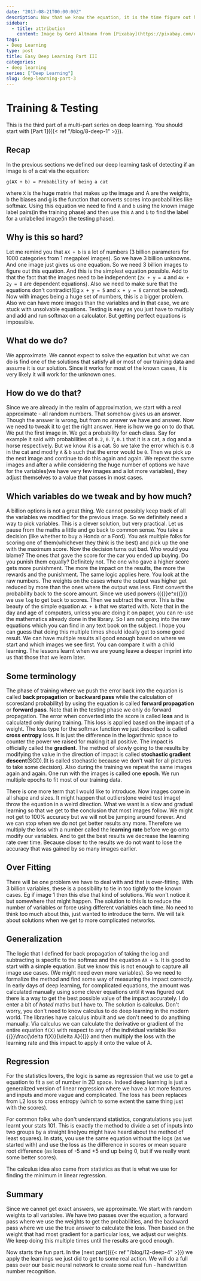 ```yaml
---
date: "2017-08-21T00:00:00Z"
description: Now that we know the equation, it is the time figure out how to fill it up with all the knowns & solve it.
sidebar:
  - title: attribution
    content: Image by Gerd Altmann from [Pixabay](https://pixabay.com/en/smartphone-hand-photo-montage-faces-1445489/)
tags:
- Deep Learning
type: post
title: Easy Deep Learning Part III
categories:
- deep learning
series: ["Deep Learning"]
slug: deep-learning-part-3
---
```

# Training & Testing

This is the third part of a multi-part series on deep learning. You should start with [Part 1]({{< ref "/blog/8-deep-1" >}}).

## Recap
In the previous sections we defined our deep learning task of detecting if an image is of a cat via the equation:

```
g(AX + b) = Probability of being a cat
```
where `X` is the huge matrix that makes up the image and A are the weights, b the biases and g is the function that converts scores into probabilities like softmax.
Using this equation we need to find `A` and `b` using the known image label pairs(in the training phase) and then use this `A` and `b` to find the label for a unlabelled image(in the testing phase).


## Why is this so hard?
Let me remind you that `AX + b` is a lot of numbers (3 billion parameters for 1000 categories from 1 megapixel images). So we have 3 billion unknowns. And one image just gives us one equation. So we need 3 billion images to figure out this equation. And this is the simplest equation possible. Add to that the fact that the images need to be independent (`2x + y = 4` and `4x + 2y = 8` are dependent equations). Also we need to make sure that the equations don't contradict(Eg `x + y = 5` and `x + y = 6` cannot be solved). Now with images being a huge set of numbers, this is a bigger problem. Also we can have more images than the variables and in that case, we are stuck with unsolvable equations. Testing is easy as you just have to multiply and add and run softmax on a calculator. But getting perfect equations is impossible.

## What do we do?
We approximate. We cannot expect to solve the equation but what we can do is find one of the solutions that satisfy all or most of our training data and assume it is our solution. Since it works for most of the known cases, it is very likely it will work for the unknown ones.

## How do we do that?
Since we are already in the realm of approximation, we start with a real approximate - all random numbers. That somehow gives us an answer. Though the answer is wrong, but from no answer we have and answer. Now we need to tweak it to get the right answer. Here is how we go on to do that. We put the first image in. We get a probability for each class. Say for example it said with probabilities of `0.2`, `0.7`, `0.1` that it is a cat, a dog and a horse respectively. But we know it is a cat. So we take the error which is `0.8` in the cat and modify `A` & `b` such that the error would be `0`. Then we pick up the next image and continue to do this again and again. We repeat the same images and after a while considering the huge number of options we have for the variables(we have very few images and a lot more variables), they adjust themselves to a value that passes in most cases.

## Which variables do we tweak and by how much?
A billion options is not a great thing. We cannot possibly keep track of all the variables we modified for the previous image. So we definitely need a way to pick variables. This is a clever solution, but very practical.
Let us pause from the maths a little and go back to common sense. You take a decision (like whether to buy a Honda or a Ford). You ask multiple folks for scoring one of them(whichever they think is the best) and pick up the one with the maximum score. Now the decision turns out bad. Who would you blame? The ones that gave the score for the car you ended up buying. Do you punish them equally? Definitely not. The one who gave a higher score gets more punishment. The more the impact on the results, the more the rewards and the punishment.
The same logic applies here. You look at the raw numbers. The weights on the cases where the output was higher get reduced by more than the ones where the output was less. First convert the probability back to the score amount. Since we used powers ({{<tex inline>}}e^x{{</tex>}}) we use `log` to get back to scores. Then we subtract the error. This is the beauty of the simple equation `AX + b` that we started with. Note that in the day and age of computers, unless you are doing it on paper, you can re-use the mathematics already done in the library. So I am not going into the raw equations which you can find in any text book on the subject. I hope you can guess that doing this multiple times should ideally get to some good result. We can have multiple results all good enough based on where we start and which images we see first. You can compare it with a child learning. The lessons learnt when we are young leave a deeper imprint into us that those that we learn later.

## Some terminology
The phase of training where we push the error back into the equation is called **back propagation** or **backward pass** while the calculation of scores(and probability) by using the equation is called **forward propagation** or **forward pass**. Note that in the testing phase we only do forward propagation. The error when converted into the score is called **loss** and is calculated only during training. This loss is applied based on the impact of a weight. The loss type for the softmax function we just described is called **cross entropy** loss. It is just the difference in the logarithmic space to counter the power we raised for making it all positive. The impact is officially called the **gradient**. The method of slowly going to the results by modifying the value in the direction of impact is called **stochastic gradient descent**(SGD).(It is called stochastic because we don't wait for all pictures to take some decision). Also during the training we repeat the same images again and again. One run with the images is called one **epoch**. We run multiple epochs to fit most of our training data.

There is one more term that I would like to introduce. Now images come in all shape and sizes. It might happen that outliers(one weird test image) throw the equation in a weird direction. What we want is a slow and gradual learning so that we get to the conclusion that most images follow. We might not get to 100% accuracy but we will not be jumping around forever. And we can stop when we do not get better results any more. Therefore we multiply the loss with a number called the **learning rate** before we go onto modify our variables. And to get the best results we decrease the learning rate over time. Because closer to the results we do not want to lose the accuracy that was gained by so many images earlier.

## Over Fitting
There will be one problem we have to deal with and that is over-fitting. With 3 billion variables, these is a possibility to tie in too tightly to the known cases. Eg if image 1 then this else that kind of solutions. We won't notice it but somewhere that might happen. The solution to this is to reduce the number of variables or force using different variables each time. No need to think too much about this, just wanted to introduce the term. We will talk about solutions when we get to more complicated networks.


## Generalization
The logic that I defined for back propagation of taking the log and subtracting is specific to the softmax and the equation `AX + b`. It is good to start with a simple equation. But we know this is not enough to capture all image use cases. (We might need even more variables). So we need to formalize the method and find some way of measuring the impact correctly. In early days of deep learning, for complicated equations, the amount was calculated manually using some clever equations until it was figured out there is a way to get the best possible value of the impact accurately. I do enter a bit of *hated* maths but I have to. The solution is calculus. Don't worry, you don't need to know calculus to do deep learning in the modern world. The libraries have calculus inbuilt and we don't need to do anything manually. Via calculus we can calculate the derivative or gradient of the entire equation `f(X)` with respect to any of the individual variable like {{<tex inline>}}\frac{\delta f(X)}{\delta A}{{</tex>}} and then multiply the loss with the learning rate and this impact to apply it onto the value of A.

## Regression
For the statistics lovers, the logic is same as regression that we use to get a equation to fit a set of number in 2D space. Indeed deep learning is just a generalized version of
linear regression where we have a lot more features and inputs and more vague and complicated. The loss has been replaces from L2 loss to cross entropy (which to some extent the same thing just with the scores).

For common folks who don't understand statistics, congratulations you just learnt your stats 101. This is exactly the method to divide a set of inputs into two groups by a straight line(you might have heard about the method of least squares). In stats, you use the same equation without the logs (as we started with) and use the loss as the difference in scores or mean square root difference (as loses of -5 and +5 end up being 0, but if we really want some better scores).

The calculus idea also came from statistics as that is what we use for finding the minimum in linear regression.

## Summary
Since we cannot get exact answers, we approximate. We start with random weights to all variables. We have two passes over the equation, a forward pass where we use the weights to get the probabilities, and the backward pass where we use the true answer to calculate the loss. Then based on the weight that had most gradient for a particular loss, we adjust our weights. We keep doing this multiple times until the results are good enough.

Now starts the fun part. In the [next part]({{< ref "/blog/12-deep-4" >}}) we apply the learnings we just did to get to some real action. We will do a full pass over our basic neural network to create some real fun - handwritten number recognition.
